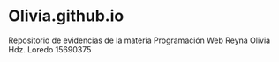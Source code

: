 # Olivia.github.io
Repositorio de evidencias de la materia Programación Web  Reyna Olivia Hdz. Loredo 15690375
